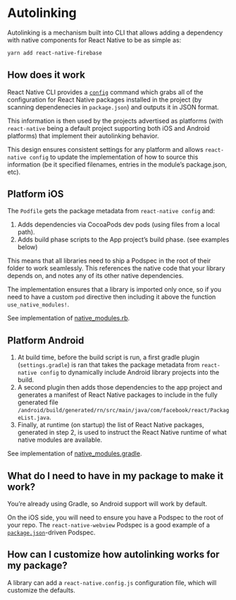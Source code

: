 # Autolinking

Autolinking is a mechanism built into CLI that allows adding a dependency with native components for React Native to be as simple as:

```sh
yarn add react-native-firebase
```

## How does it work

React Native CLI provides a [`config`](./commands.md#config) command which grabs all of the configuration for React Native packages installed in the project (by scanning dependenecies in `package.json`) and outputs it in JSON format.

This information is then used by the projects advertised as platforms (with `react-native` being a default project supporting both iOS and Android platforms) that implement their autolinking behavior.

This design ensures consistent settings for any platform and allows `react-native config` to update the implementation of how to source this information (be it specified filenames, entries in the module’s package.json, etc).

## Platform iOS

The `Podfile` gets the package metadata from `react-native config` and:

1. Adds dependencies via CocoaPods dev pods (using files from a local path).
1. Adds build phase scripts to the App project’s build phase. (see examples below)

This means that all libraries need to ship a Podspec in the root of their folder to work seamlessly. This references the native code that your library depends on, and notes any of its other native dependencies.

The implementation ensures that a library is imported only once, so if you need to have a custom `pod` directive then including it above the function `use_native_modules!`.

See implementation of [native_modules.rb](https://github.com/react-native-community/cli/blob/master/packages/platform-ios/native_modules.rb).

## Platform Android

1. At build time, before the build script is run, a first gradle plugin (`settings.gradle`) is ran that takes the package metadata from `react-native config` to dynamically include Android library projects into the build.
1. A second plugin then adds those dependencies to the app project and generates a manifest of React Native packages to include in the fully generated file `/android/build/generated/rn/src/main/java/com/facebook/react/PackageList.java`.
1. Finally, at runtime (on startup) the list of React Native packages, generated in step 2, is used to instruct the React Native runtime of what native modules are available.

See implementation of [native_modules.gradle](https://github.com/react-native-community/cli/blob/master/packages/platform-android/native_modules.gradle).

## What do I need to have in my package to make it work?

You’re already using Gradle, so Android support will work by default.

On the iOS side, you will need to ensure you have a Podspec to the root of your repo. The `react-native-webview` Podspec is a good example of a [`package.json`](https://github.com/react-native-community/react-native-webview/blob/master/react-native-webview.podspec)-driven Podspec.

## How can I customize how autolinking works for my package?

A library can add a `react-native.config.js` configuration file, which will customize the defaults.
